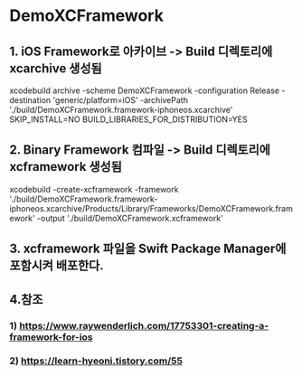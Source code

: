 # DemoXCFramework

## 1. iOS Framework로 아카이브 -> Build 디렉토리에 xcarchive 생성됨
xcodebuild archive -scheme DemoXCFramework -configuration Release -destination 'generic/platform=iOS' -archivePath './build/DemoXCFramework.framework-iphoneos.xcarchive' SKIP_INSTALL=NO BUILD_LIBRARIES_FOR_DISTRIBUTION=YES

## 2. Binary Framework 컴파일 -> Build 디렉토리에 xcframework 생성됨
xcodebuild -create-xcframework -framework './build/DemoXCFramework.framework-iphoneos.xcarchive/Products/Library/Frameworks/DemoXCFramework.framework' -output './build/DemoXCFramework.xcframework'

## 3. xcframework 파일을 Swift Package Manager에 포함시켜 배포한다.

## 4.참조

### 1) https://www.raywenderlich.com/17753301-creating-a-framework-for-ios
### 2) https://learn-hyeoni.tistory.com/55
